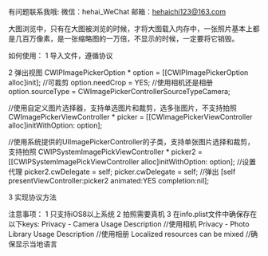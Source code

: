 有问题联系我哦:
微信：hehai_WeChat
邮箱：hehaichi123@163.com

大图浏览中，只有在大图被浏览的时候，才将大图载入内存中，一张照片基本上都是几百万像素，是一张缩略图的一万倍，不显示的时候，一定要将它销毁。

如何使用：
1 导入文件，遵循协议

2 弹出视图
CWIPImagePickerOption * option = [[CWIPImagePickerOption alloc]init];
//可裁剪
option.needCrop = YES;
//使用相机还是相册
option.sourceType = CWImagePickerControllerSourceTypeCamera;

//使用自定义图片选择器，支持单选图片和裁剪，选多张图片，不支持拍照
CWImagePickerViewController * picker = [[CWImagePickerViewController alloc]initWithOption: option];

//使用系统提供的UIImagePickerController的子类，支持单张图片选择和裁剪，支持拍照
CWIPSystemImagePickViewController * picker2 = [[CWIPSystemImagePickViewController alloc]initWithOption: option];
//设置代理
picker2.cwDelegate = self;
picker.cwDelegate = self;
//弹出
[self presentViewController:picker2 animated:YES completion:nil];

3 实现协议方法

注意事项：
1 只支持iOS8以上系统
2 拍照需要真机
3 在info.plist文件中确保存在以下keys:
Privacy - Camera Usage Description   //使用相机
Privacy - Photo Library Usage Description //使用相册
Localized resources can be mixed  //确保显示当地语言
